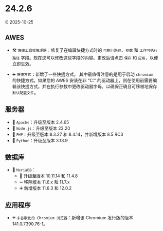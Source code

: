 # 24.2.6

⏰ 2025-10-25

## AWES
- 🛠️ `快捷工具栏管理器`：修复了在编辑快捷方式时的 `可执行路径`、`参数` 和 `工作可执行路径` 字段。现在您可以修改这些字段的内容。更改后请点击 `保存` 和 `应用`，以便立即生效。

- ➕ `快捷方式`：新增了一些快捷方式。
其中最值得注意的是用于启动 `chromium` 的快捷方式。如果您的 AWES 安装在非 "C:\" 的驱动器上，则在使用前需要编辑该快捷方式，并在执行参数中更改驱动器字母，以确保正确且可移植地保存 `默认配置文件`。

## 服务器
- 🔄 `Apache`：升级至版本 2.4.65  
- 🔄 `Node.js`：升级至版本 22.20  
- 🔄 `PHP`：升级至版本 8.3.27 和 8.4.14，并新增版本 8.5 RC3  
- 🔄 `Python`：升级至版本 3.13.9  

## 数据库
- 🔄 `MariaDB`：  
    - 🔄 升级至版本 10.11.14 和 11.4.8  
    - ➖ 移除版本 11.6.x 和 11.7.x  
    - ➕ 新增版本 11.8.3 和 12.0.2  

## 应用程序
- ➕ `未谷歌化的 Chromium 浏览器`：新增该 Chromium 发行版的版本 141.0.7390.76-1。
